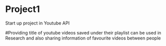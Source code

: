 # Project1
Start up project in Youtube API

#Providing title of youtube videos saved under their playlist
 can be used in Research and also sharing information of favourite videos between people 
 
